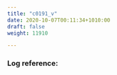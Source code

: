```yaml
---
title: "c0191_v"
date: 2020-10-07T00:11:34+1010:00
draft: false
weight: 11910

---
```


### Log reference: <no value>

```
